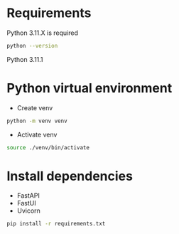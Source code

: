 # Requirements
Python 3.11.X is required
```bash
python --version
```
Python 3.11.1

# Python virtual environment
* Create venv
```bash
python -m venv venv
```
* Activate venv
```bash
source ./venv/bin/activate
```

# Install dependencies
* FastAPI
* FastUI
* Uvicorn

```bash
pip install -r requirements.txt
```
#